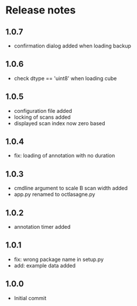 # Release notes

## 1.0.7

- confirmation dialog added when loading backup

## 1.0.6

- check dtype == 'uint8' when loading cube 

## 1.0.5

- configuration file added
- locking of scans added
- displayed scan index now zero based

## 1.0.4

- fix: loading of annotation with no duration

## 1.0.3
- cmdline argument to scale B scan width added
- app.py renamed to octlasagne.py

## 1.0.2
- annotation timer added

## 1.0.1
- fix: wrong package name in setup.py
- add: example data added

## 1.0.0
- Initial commit